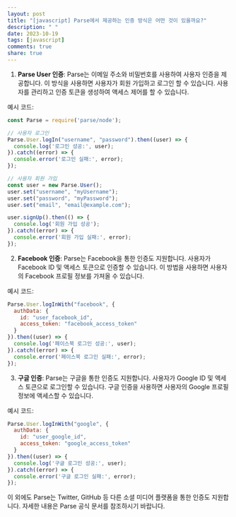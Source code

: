 ```yaml
---
layout: post
title: "[javascript] Parse에서 제공하는 인증 방식은 어떤 것이 있을까요?"
description: " "
date: 2023-10-19
tags: [javascript]
comments: true
share: true
---
```


1. **Parse User 인증**: Parse는 이메일 주소와 비밀번호를 사용하여 사용자 인증을 제공합니다. 이 방식을 사용하면 사용자가 회원 가입하고 로그인 할 수 있습니다. 사용자를 관리하고 인증 토큰을 생성하여 액세스 제어를 할 수 있습니다.

예시 코드:

```javascript
const Parse = require('parse/node');

// 사용자 로그인
Parse.User.logIn("username", "password").then((user) => {
  console.log('로그인 성공:', user);
}).catch((error) => {
  console.error('로그인 실패:', error);
});

// 사용자 회원 가입
const user = new Parse.User();
user.set("username", "myUsername");
user.set("password", "myPassword");
user.set("email", "email@example.com");

user.signUp().then(() => {
  console.log('회원 가입 성공');
}).catch((error) => {
  console.error('회원 가입 실패:', error);
});
```

2. **Facebook 인증**: Parse는 Facebook을 통한 인증도 지원합니다. 사용자가 Facebook ID 및 액세스 토큰으로 인증할 수 있습니다. 이 방법을 사용하면 사용자의 Facebook 프로필 정보를 가져올 수 있습니다.

예시 코드:

```javascript
Parse.User.logInWith("facebook", {
  authData: {
    id: "user_facebook_id",
    access_token: "facebook_access_token"
  }
}).then((user) => {
  console.log('페이스북 로그인 성공:', user);
}).catch((error) => {
  console.error('페이스북 로그인 실패:', error);
});
```

3. **구글 인증**: Parse는 구글을 통한 인증도 지원합니다. 사용자가 Google ID 및 액세스 토큰으로 로그인할 수 있습니다. 구글 인증을 사용하면 사용자의 Google 프로필 정보에 액세스할 수 있습니다.

예시 코드:

```javascript
Parse.User.logInWith("google", {
  authData: {
    id: "user_google_id",
    access_token: "google_access_token"
  }
}).then((user) => {
  console.log('구글 로그인 성공:', user);
}).catch((error) => {
  console.error('구글 로그인 실패:', error);
});
```

이 외에도 Parse는 Twitter, GitHub 등 다른 소셜 미디어 플랫폼을 통한 인증도 지원합니다. 자세한 내용은 Parse 공식 문서를 참조하시기 바랍니다.
